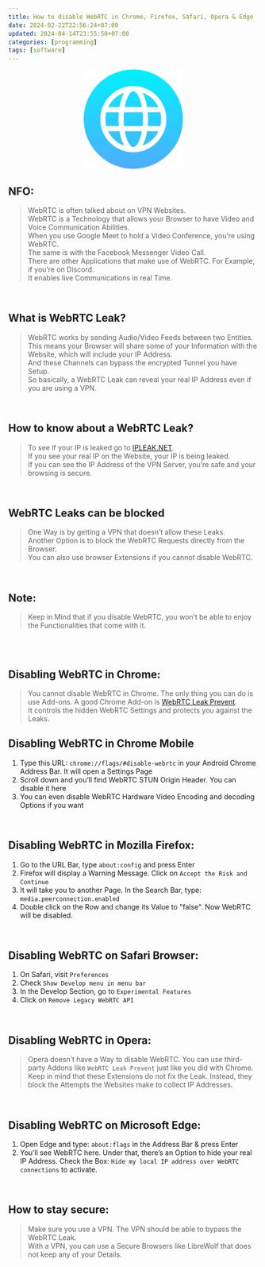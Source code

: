 ```yaml
---
title: How to disable WebRTC in Chrome, Firefox, Safari, Opera & Edge
date: 2024-02-22T22:56:24+07:00
updated: 2024-04-14T23:55:50+07:00
categories: [programming]
tags: [software]
---
```


<p align="center"><img src="https://github.com/K3V1991/How-to-disable-WebRTC-in-Chrome-Firefox-Safari-Opera-and-Edge/blob/main/Disable-WebRTC.png" width="200"></a>

## NFO:
> WebRTC is often talked about on VPN Websites. <br />
WebRTC is a Technology that allows your Browser to have Video and Voice Communication Abilities. <br />
When you use Google Meet to hold a Video Conference, you’re using WebRTC. <br />
The same is with the Facebook Messenger Video Call. <br />
There are other Applications that make use of WebRTC. For Example, if you’re on Discord. <br />
It enables live Communications in real Time.
<br />

## What is WebRTC Leak?
> WebRTC works by sending Audio/Video Feeds between two Entities. <br />
This means your Browser will share some of your Information with the Website, which will include your IP Address. <br />
And these Channels can bypass the encrypted Tunnel you have Setup. <br />
So basically, a WebRTC Leak can reveal your real IP Address even if you are using a VPN.
<br />

## How to know about a WebRTC Leak?
> To see if your IP is leaked go to [IPLEAK.NET](https://ipleak.net/). <br />
If you see your real IP on the Website, your IP is being leaked. <br />
If you can see the IP Address of the VPN Server, you’re safe and your browsing is secure.
<br />

## WebRTC Leaks can be blocked
> One Way is by getting a VPN that doesn’t allow these Leaks. <br />
Another Option is to block the WebRTC Requests directly from the Browser. <br />
You can also use browser Extensions if you cannot disable WebRTC.
<br />

## Note:
> Keep in Mind that if you disable WebRTC, you won’t be able to enjoy the Functionalities that come with it.
<br />
<br />

## Disabling WebRTC in Chrome:
> You cannot disable WebRTC in Chrome. The only thing you can do is use Add-ons. A good Chrome Add-on is [WebRTC Leak Prevent](https://chrome.google.com/webstore/detail/webrtc-leak-prevent/eiadekoaikejlgdbkbdfeijglgfdalml?hl=en). <br />
It controls the hidden WebRTC Settings and protects you against the Leaks.

## Disabling WebRTC in Chrome Mobile
1. Type this URL: ```chrome://flags/#disable-webrtc``` in your Android Chrome Address Bar. It will open a Settings Page
2. Scroll down and you’ll find WebRTC STUN Origin Header. You can disable it here
3. You can even disable WebRTC Hardware Video Encoding and decoding Options if you want
<br />

## Disabling WebRTC in Mozilla Firefox:
1. Go to the URL Bar, type ```about:config``` and press Enter
2. Firefox will display a Warning Message. Click on ```Accept the Risk and Continue```
3. It will take you to another Page. In the Search Bar, type: ```media.peerconnection.enabled```
4. Double click on the Row and change its Value to "false". Now WebRTC will be disabled.
<br />

## Disabling WebRTC on Safari Browser:
1. On Safari, visit ```Preferences```
2. Check ```Show Develop menu in menu bar```
3. In the Develop Section, go to ```Experimental Features```
4. Click on ```Remove Legacy WebRTC API```
<br />

## Disabling WebRTC in Opera:
> Opera doesn’t have a Way to disable WebRTC. You can use third-party Addons like ```WebRTC Leak Prevent``` just like you did with Chrome. <br />
Keep in mind that these Extensions do not fix the Leak. Instead, they block the Attempts the Websites make to collect IP Addresses.
<br />

## Disabling WebRTC on Microsoft Edge:
1. Open Edge and type: ```about:flags``` in the Address Bar & press Enter
2. You’ll see WebRTC here. Under that, there’s an Option to hide your real IP Address. Check the Box: ```Hide my local IP address over WebRTC connections``` to activate.
<br />

## How to stay secure:
> Make sure you use a VPN. The VPN should be able to bypass the WebRTC Leak. <br />
With a VPN, you can use a Secure Browsers like LibreWolf that does not keep any of your Details.
